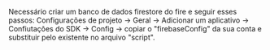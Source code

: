 Necessário criar um banco de dados firestore do fire e seguir esses passos: Configurações de projeto -> Geral -> Adicionar um aplicativo -> Confiutações do SDK -> Config -> copiar o "firebaseConfig" da sua conta e substituir pelo existente no arquivo "script".
